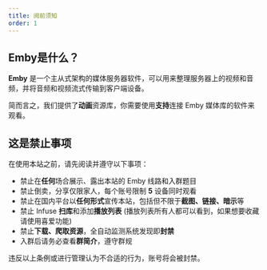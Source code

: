 ```yaml
---
title: 阅前须知
order: 1
---
```

## Emby是什么？

**Emby** 是一个主从式架构的媒体服务器软件，可以用来整理服务器上的视频和音频，并将音频和视频流式传输到客户端设备。

简而言之，我们提供了**动画**资源库，你需要使用**支持**连接 Emby 媒体库的软件来观看。

## 这是禁止事项

在使用本站之前，请先阅读并遵守以下事项：

- 禁止在**任何**场合展示、露出本站的 Emby 线路和入群题目
- 禁止倒卖，分享仅限家人，每个账号限制 **5** 设备同时观看
- 禁止在国内平台以**任何形式**宣传本站，包括但不限于**截图、链接、暗示**等
- 禁止 Infuse **扫库**和添加**播放列表** (播放列表所有人都可以看到，如果想要收藏请使用喜爱功能)
- 禁止**下载、爬取资源**，全自动监测系统发现即**封禁**
- 入群后请务必查看**群简介**，遵守群规

违反以上条例或进行管理认为不合适的行为，账号将会被封禁。
